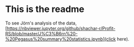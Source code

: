 # This is the readme

To see Jörn's analysis of the data, [https://nbviewer.jupyter.org/github/shachar-r/Profit-RS/blob/master/J%C3%B6rn%20-%20Pegasus%20summary%20statistics.ipynb](click here).
